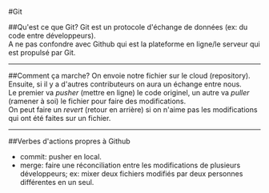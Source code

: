 #Git

##Qu'est ce que Git?
Git est un protocole d'échange de données (ex: du code entre développeurs).  
A ne pas confondre avec Github qui est la plateforme en ligne/le serveur qui est propulsé par Git.

---

##Comment ça marche?
On envoie notre fichier sur le cloud (repository).  
Ensuite, si il y a d'autres contributeurs on aura un échange entre nous.   
Le premier va *pusher* (mettre en ligne) le code originel, un autre va *puller* (ramener à soi) le fichier pour faire des modifications.  
On peut faire un *revert* (retour en arrière) si on n'aime pas les modifications qui ont été faites sur un fichier.

---

##Verbes d'actions propres à Github
* commit: pusher en local.
* merge: faire une réconciliation entre les modifications de plusieurs développeurs; ex: mixer deux fichiers modifiés par 
deux personnes différentes en un seul.




  